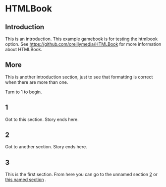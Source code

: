 # HTMLBook #


## Introduction ##
 This is an introduction. This example gamebook is for testing the htmlbook option. See https://github.com/oreillymedia/HTMLBook for more information about HTMLBook. 

## More ##
 This is another introduction section, just to see that formatting is correct when there are more than one. 

Turn to 1 to begin.
<a name="section1">

## 1 ##
 Got to this section. Story ends here.
<a name="section2">

## 2 ##
 Got to another section. Story ends here. 
<a name="section3">

## 3 ##
 This is the first section. From here you can go to the unnamed section [2](#section2)
 or [this named section](#section1)
. 

